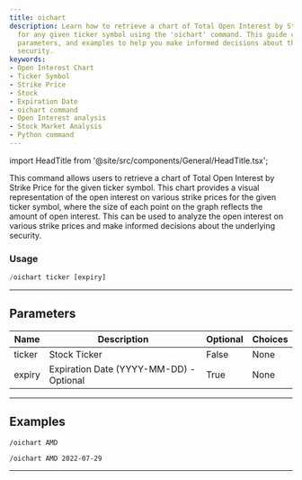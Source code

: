 ```yaml
---
title: oichart
description: Learn how to retrieve a chart of Total Open Interest by Strike Price
  for any given ticker symbol using the 'oichart' command. This guide covers usage,
  parameters, and examples to help you make informed decisions about the underlying
  security.
keywords:
- Open Interest Chart
- Ticker Symbol
- Strike Price
- Stock
- Expiration Date
- oichart command
- Open Interest analysis
- Stock Market Analysis
- Python command
---
```


import HeadTitle from '@site/src/components/General/HeadTitle.tsx';

<HeadTitle title="oichart - Options - Telegram - Reference | OpenBB Bot Docs" />

This command allows users to retrieve a chart of Total Open Interest by Strike Price for the given ticker symbol. This chart provides a visual representation of the open interest on various strike prices for the given ticker symbol, where the size of each point on the graph reflects the amount of open interest. This can be used to analyze the open interest on various strike prices and make informed decisions about the underlying security.

### Usage

```python wordwrap
/oichart ticker [expiry]
```

---

## Parameters

| Name | Description | Optional | Choices |
| ---- | ----------- | -------- | ------- |
| ticker | Stock Ticker | False | None |
| expiry | Expiration Date (YYYY-MM-DD) - Optional | True | None |


---

## Examples

```
/oichart AMD
```

```
/oichart AMD 2022-07-29
```
---
